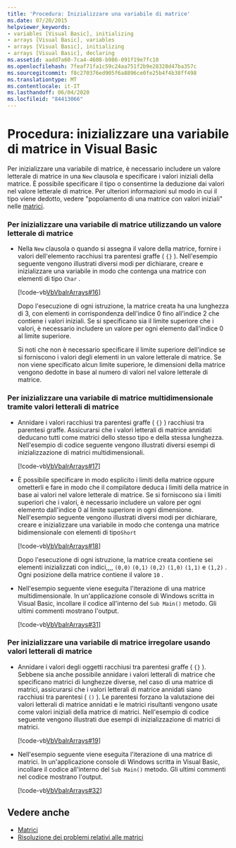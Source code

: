```yaml
---
title: 'Procedura: Inizializzare una variabile di matrice'
ms.date: 07/20/2015
helpviewer_keywords:
- variables [Visual Basic], initializing
- arrays [Visual Basic], variables
- arrays [Visual Basic], initializing
- arrays [Visual Basic], declaring
ms.assetid: aadd7a60-7ca4-4608-b986-091f19e7fc10
ms.openlocfilehash: 7feaf71fa1c59c24aa751f2b9e28328d47ba357c
ms.sourcegitcommit: f8c270376ed905f6a8896ce0fe25b4f4b38ff498
ms.translationtype: MT
ms.contentlocale: it-IT
ms.lasthandoff: 06/04/2020
ms.locfileid: "84413066"
---
```

# <a name="how-to-initialize-an-array-variable-in-visual-basic"></a>Procedura: inizializzare una variabile di matrice in Visual Basic
Per inizializzare una variabile di matrice, è necessario includere un valore letterale di matrice in una `New` clausola e specificare i valori iniziali della matrice. È possibile specificare il tipo o consentirne la deduzione dai valori nel valore letterale di matrice. Per ulteriori informazioni sul modo in cui il tipo viene dedotto, vedere "popolamento di una matrice con valori iniziali" nelle [matrici](index.md).  
  
### <a name="to-initialize-an-array-variable-by-using-an-array-literal"></a>Per inizializzare una variabile di matrice utilizzando un valore letterale di matrice  
  
- Nella `New` clausola o quando si assegna il valore della matrice, fornire i valori dell'elemento racchiusi tra parentesi graffe ( `{}` ). Nell'esempio seguente vengono illustrati diversi modi per dichiarare, creare e inizializzare una variabile in modo che contenga una matrice con elementi di tipo `Char` .  
  
     [!code-vb[VbVbalrArrays#16](~/samples/snippets/visualbasic/VS_Snippets_VBCSharp/VbVbalrArrays/VB/Class1.vb#16)]  
  
     Dopo l'esecuzione di ogni istruzione, la matrice creata ha una lunghezza di 3, con elementi in corrispondenza dell'indice 0 fino all'indice 2 che contiene i valori iniziali. Se si specificano sia il limite superiore che i valori, è necessario includere un valore per ogni elemento dall'indice 0 al limite superiore.  
  
     Si noti che non è necessario specificare il limite superiore dell'indice se si forniscono i valori degli elementi in un valore letterale di matrice. Se non viene specificato alcun limite superiore, le dimensioni della matrice vengono dedotte in base al numero di valori nel valore letterale di matrice.  
  
### <a name="to-initialize-a-multidimensional-array-variable-by-using-array-literals"></a>Per inizializzare una variabile di matrice multidimensionale tramite valori letterali di matrice  
  
- Annidare i valori racchiusi tra parentesi graffe ( `{}` ) racchiusi tra parentesi graffe. Assicurarsi che i valori letterali di matrice annidati deducano tutti come matrici dello stesso tipo e della stessa lunghezza. Nell'esempio di codice seguente vengono illustrati diversi esempi di inizializzazione di matrici multidimensionali.  
  
     [!code-vb[VbVbalrArrays#17](~/samples/snippets/visualbasic/VS_Snippets_VBCSharp/VbVbalrArrays/VB/Class1.vb#17)]  
  
- È possibile specificare in modo esplicito i limiti della matrice oppure ometterli e fare in modo che il compilatore deduca i limiti della matrice in base ai valori nel valore letterale di matrice. Se si forniscono sia i limiti superiori che i valori, è necessario includere un valore per ogni elemento dall'indice 0 al limite superiore in ogni dimensione. Nell'esempio seguente vengono illustrati diversi modi per dichiarare, creare e inizializzare una variabile in modo che contenga una matrice bidimensionale con elementi di tipo`Short`  
  
     [!code-vb[VbVbalrArrays#18](~/samples/snippets/visualbasic/VS_Snippets_VBCSharp/VbVbalrArrays/VB/Class1.vb#18)]  
  
     Dopo l'esecuzione di ogni istruzione, la matrice creata contiene sei elementi inizializzati con indici,,,, `(0,0)` `(0,1)` `(0,2)` `(1,0)` `(1,1)` e `(1,2)` . Ogni posizione della matrice contiene il valore `10` .  
  
- Nell'esempio seguente viene eseguita l'iterazione di una matrice multidimensionale. In un'applicazione console di Windows scritta in Visual Basic, incollare il codice all'interno del `Sub Main()` metodo. Gli ultimi commenti mostrano l'output.  
  
     [!code-vb[VbVbalrArrays#31](~/samples/snippets/visualbasic/VS_Snippets_VBCSharp/VbVbalrArrays/VB/Class1.vb#31)]  
  
### <a name="to-initialize-a-jagged-array-variable-by-using-array-literals"></a>Per inizializzare una variabile di matrice irregolare usando valori letterali di matrice  
  
- Annidare i valori degli oggetti racchiusi tra parentesi graffe ( `{}` ). Sebbene sia anche possibile annidare i valori letterali di matrice che specificano matrici di lunghezze diverse, nel caso di una matrice di matrici, assicurarsi che i valori letterali di matrice annidati siano racchiusi tra parentesi ( `()` ). Le parentesi forzano la valutazione dei valori letterali di matrice annidati e le matrici risultanti vengono usate come valori iniziali della matrice di matrici. Nell'esempio di codice seguente vengono illustrati due esempi di inizializzazione di matrici di matrici.  
  
     [!code-vb[VbVbalrArrays#19](~/samples/snippets/visualbasic/VS_Snippets_VBCSharp/VbVbalrArrays/VB/Class1.vb#19)]  
  
- Nell'esempio seguente viene eseguita l'iterazione di una matrice di matrici. In un'applicazione console di Windows scritta in Visual Basic, incollare il codice all'interno del `Sub Main()` metodo.  Gli ultimi commenti nel codice mostrano l'output.  
  
     [!code-vb[VbVbalrArrays#32](~/samples/snippets/visualbasic/VS_Snippets_VBCSharp/VbVbalrArrays/VB/Class1.vb#32)]  
  
## <a name="see-also"></a>Vedere anche

- [Matrici](index.md)
- [Risoluzione dei problemi relativi alle matrici](troubleshooting-arrays.md)
